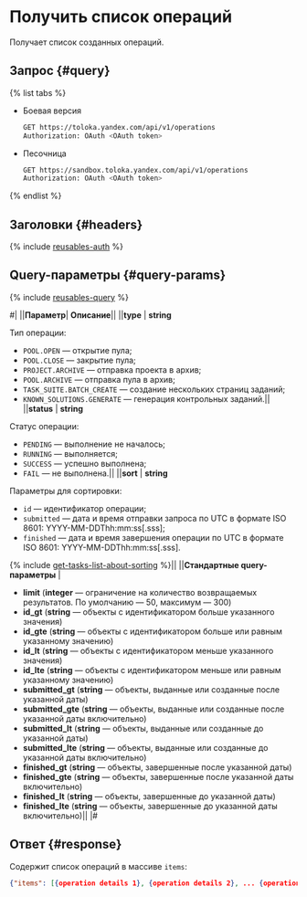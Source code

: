 # Получить список операций

Получает список созданных операций.

## Запрос {#query}

{% list tabs %}

- Боевая версия

  ```bash
  GET https://toloka.yandex.com/api/v1/operations
  Authorization: OAuth <OAuth token>
  ```

- Песочница

  ```bash
  GET https://sandbox.toloka.yandex.com/api/v1/operations
  Authorization: OAuth <OAuth token>
  ```

{% endlist %}

## Заголовки {#headers}

{% include [reusables-auth](../_includes/reusables/id-reusables/auth.md) %}


## Query-параметры {#query-params}

{% include [reusables-query](../_includes/reusables/id-reusables/query.md) %}



#|
||**Параметр**| **Описание**||
||**type** | **string**

Тип операции:
- `POOL.OPEN` — открытие пула;
- `POOL.CLOSE` — закрытие пула;
- `PROJECT.ARCHIVE` — отправка проекта в архив;
- `POOL.ARCHIVE` — отправка пула в архив;
- `TASK_SUITE.BATCH_CREATE` — создание нескольких страниц заданий;
- `KNOWN_SOLUTIONS.GENERATE` — генерация контрольных заданий.||
||**status** | **string**

Статус операции:
- `PENDING` — выполнение не началось;
- `RUNNING` — выполняется;
- `SUCCESS` — успешно выполнена;
- `FAIL` — не выполнена.||
||**sort** | **string**

Параметры для сортировки:
- `id` — идентификатор операции;
- `submitted` — дата и время отправки запроса по UTC в формате ISO 8601: YYYY-MM-DDThh:mm:ss[.sss];
- `finished` — дата и время завершения операции по UTC в формате ISO 8601: YYYY-MM-DDThh:mm:ss[.sss].

{% include [get-tasks-list-about-sorting](../_includes/concepts/get-tasks-list/id-get-tasks-list/about-sorting.md) %}||
||**Стандартные query-параметры** |
- **limit** (**integer** — ограничение на количество возвращаемых результатов. По умолчанию — 50, максимум — 300)
- **id_gt** (**string** — объекты с идентификатором больше указанного значения)
- **id_gte** (**string** — объекты с идентификатором больше или равным указанному значению)
- **id_lt** (**string** — объекты с идентификатором меньше указанного значения)
- **id_lte** (**string** — объекты с идентификатором меньше или равным указанному значению)
- **submitted_gt** (**string** — объекты, выданные или созданные после указанной даты)
- **submitted_gte** (**string** — объекты, выданные или созданные после указанной даты включительно)
- **submitted_lt** (**string** — объекты, выданные или созданные до указанной даты)
- **submitted_lte** (**string** — объекты, выданные или созданные до указанной даты включительно)
- **finished_gt** (**string** — объекты, завершенные после указанной даты)
- **finished_gte** (**string** — объекты, завершенные после указанной даты включительно)
- **finished_lt** (**string** — объекты, завершенные до указанной даты)
- **finished_lte** (**string** — объекты, завершенные до указанной даты включительно)||
|#


## Ответ {#response}

Содержит список операций в массиве `items`:

```json
{"items": [{operation details 1}, {operation details 2}, ... {operation details n}], "has_more": false}
```
